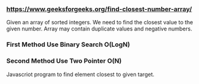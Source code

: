 ### https://www.geeksforgeeks.org/find-closest-number-array/

  Given an array of sorted integers. 
  We need to find the closest value to the given number. 
  Array may contain duplicate values and negative numbers. 

### First Method Use Binary Search  O(LogN)
  



### Second Method Use Two Pointer O(N)
  Javascriot program to find element closest to given target.  